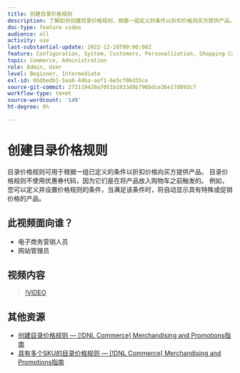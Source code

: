 ```yaml
---
title: 创建目录价格规则
description: 了解如何创建目录价格规则，根据一组定义的条件以折扣价格向买方提供产品。
doc-type: feature video
audience: all
activity: use
last-substantial-update: 2022-12-28T00:00:00Z
feature: Configuration, System, Customers, Personalization, Shopping Cart, Price Rules
topic: Commerce, Administration
role: Admin, User
level: Beginner, Intermediate
exl-id: 0bdbedb1-5aa8-44ba-aef1-6e5cf06d35ce
source-git-commit: 273119420a7051b1833d9b796bdce36e17d893c7
workflow-type: tm+mt
source-wordcount: '149'
ht-degree: 0%

---
```


# 创建目录价格规则

目录价格规则可用于根据一组已定义的条件以折扣价格向买方提供产品。 目录价格规则不使用优惠券代码，因为它们是在将产品放入购物车之前触发的。 例如，您可以定义并设置价格规则的条件，当满足该条件时，将自动显示具有特殊或促销价格的产品。

## 此视频面向谁？

- 电子商务营销人员
- 网站管理员

## 视频内容

>[!VIDEO](https://video.tv.adobe.com/v/343834?quality=12&learn=on)

## 其他资源

- [创建目录价格规则 —  [!DNL Commerce] Merchandising and Promotions指南](https://experienceleague.adobe.com/docs/commerce-admin/marketing/promotions/catalog-rules/price-rules-catalog-create.html)
- [具有多个SKU的目录价格规则 —  [!DNL Commerce] Merchandising and Promotions指南](https://experienceleague.adobe.com/docs/commerce-admin/marketing/promotions/catalog-rules/price-rule-multiple-sku.html)
